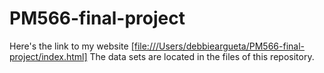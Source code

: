 # PM566-final-project
Here's the link to my website [[file:///Users/debbieargueta/PM566-final-project/index.html]](url)
The data sets are located in the files of this repository. 
